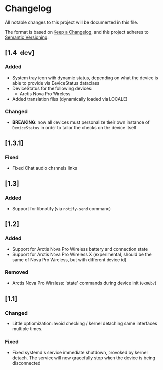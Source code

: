 # Changelog

All notable changes to this project will be documented in this file.

The format is based on [Keep a Changelog](https://keepachangelog.com/en/1.1.0/),
and this project adheres to [Semantic Versioning](https://semver.org/spec/v2.0.0.html).

## [1.4-dev]

### Added

- System tray icon with dynamic status, depending on what the device is able to provide via DeviceStatus dataclass
- DeviceStatus for the following devices:
  - Arctis Nova Pro Wireless
- Added translation files (dynamically loaded via LOCALE)

### Changed

- **BREAKING**: now all devices must personalize their own instance of `DeviceStatus` in order to tailor the checks on the device itself

## [1.3.1]

### Fixed

- Fixed Chat audio channels links

## [1.3]

### Added

- Support for libnotify (via `notify-send` command)

## [1.2]

### Added

- Support for Arctis Nova Pro Wireless battery and connection state
- Support for Arctis Nova Pro Wireless X (experimental, should be the same of Nova Pro Wireless, but with different device id)

### Removed

- Arctis Nova Pro Wireless: 'state' commands during device init (`0x06b7`)

## [1.1]

### Changed

- Little optiomization: avoid checking / kernel detaching same interfaces multiple times.

### Fixed

- Fixed systemd's service immediate shutdown, provoked by kernel detach. The service will now gracefully stop when the device is being disconnected
